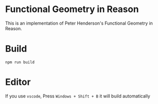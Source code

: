 # Functional Geometry in Reason

This is an implementation of Peter Henderson's Functional Geometry in Reason.

# Build
```
npm run build
```

# Editor
If you use `vscode`, Press `Windows + Shift + B` it will build automatically
